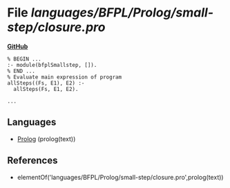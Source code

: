 # File _languages/BFPL/Prolog/small-step/closure.pro_
**[GitHub](https://github.com/softlang/yas/blob/master/languages/BFPL/Prolog/small-step/closure.pro)**
```
% BEGIN ...
:- module(bfplSmallstep, []).
% END ...
% Evaluate main expression of program
allSteps((Fs, E1), E2) :-
  allSteps(Fs, E1, E2).

...
```

## Languages
* [Prolog](../languages/Prolog.md) (prolog(text))

## References
* elementOf('languages/BFPL/Prolog/small-step/closure.pro',prolog(text))

